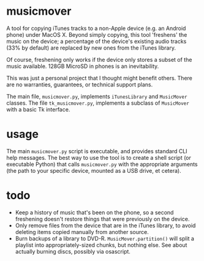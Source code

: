 musicmover
==========

A tool for copying iTunes tracks to a non-Apple device (e.g. an Android phone) under MacOS X. Beyond simply copying, this tool 'freshens' the music on the device; a percentage of the device's existing audio tracks (33% by default) are replaced by new ones from the iTunes library. 

Of course, freshening only works if the device only stores a subset of the music available. 128GB MicroSD in phones is an inevitability.

This was just a personal project that I thought might benefit others. There are no warranties, guarantees, or technical support plans. 

The main file, ``musicmover.py``, implements ``iTunesLibrary`` and ``MusicMover`` classes. The file ``tk_musicmover.py``, implements a subclass of ``MusicMover`` with a basic Tk interface.

usage
=====

The main ``musicmover.py`` script is executable, and provides standard CLI help messages. The best way to use the tool is to create a shell script (or executable Python) that calls ``musicmover.py`` with the appropriate arguments (the path to your specific device, mounted as a USB drive, et cetera).


todo
===

* Keep a history of music that's been on the phone, so a second freshening doesn't restore things that were previously on the device.
* Only remove files from the device that are in the iTunes library, to avoid deleting items copied manually from another source. 
* Burn backups of a library to DVD-R. ``MusicMover.partition()`` will split a playlist into appropriately-sized chunks, but nothing else. See about actually burning discs, possibly via osascript.
